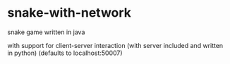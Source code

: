 # snake-with-network

snake game written in java

with support for client-server interaction (with server included and written in python) (defaults to localhost:50007)
